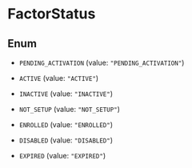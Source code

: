 

# FactorStatus

## Enum


* `PENDING_ACTIVATION` (value: `"PENDING_ACTIVATION"`)

* `ACTIVE` (value: `"ACTIVE"`)

* `INACTIVE` (value: `"INACTIVE"`)

* `NOT_SETUP` (value: `"NOT_SETUP"`)

* `ENROLLED` (value: `"ENROLLED"`)

* `DISABLED` (value: `"DISABLED"`)

* `EXPIRED` (value: `"EXPIRED"`)



